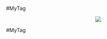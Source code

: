 #MyTag <p align="center">
  <img src="https://raw.githubusercontent.com/Gamecrafter/PocketMine-Plugins/master/MyTag/images/icon.png?raw=true"/>
</p>
#MyTag
